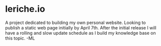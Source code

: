 # leriche.io
A project dedicated to building my own personal website. Looking to publish a static web page initially by April 7th.
After the initial release I will have a rolling and slow update schedule as I build my knowledge base on this topic.
-ML
